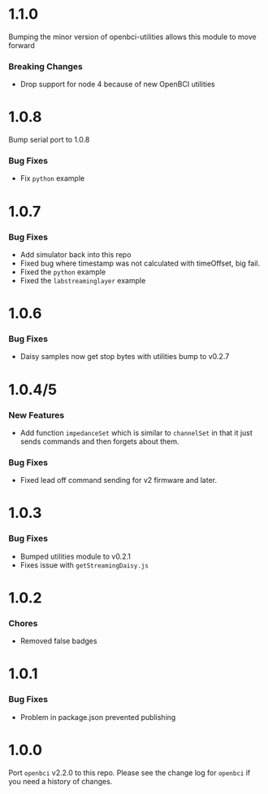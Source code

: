 # 1.1.0

Bumping the minor version of openbci-utilities allows this module to move forward

### Breaking Changes

* Drop support for node 4 because of new OpenBCI utilities

# 1.0.8

Bump serial port to 1.0.8

### Bug Fixes
* Fix `python` example

# 1.0.7

### Bug Fixes

* Add simulator back into this repo
* Fixed bug where timestamp was not calculated with timeOffset, big fail.
* Fixed the `python` example
* Fixed the `labstreaminglayer` example

# 1.0.6

### Bug Fixes

* Daisy samples now get stop bytes with utilities bump to v0.2.7

# 1.0.4/5

### New Features

* Add function `impedanceSet` which is similar to `channelSet` in that it just sends commands and then forgets about them.

### Bug Fixes

* Fixed lead off command sending for v2 firmware and later.

# 1.0.3

### Bug Fixes

* Bumped utilities module to v0.2.1
* Fixes issue with `getStreamingDaisy.js`

# 1.0.2

### Chores

* Removed false badges

# 1.0.1

### Bug Fixes

* Problem in package.json prevented publishing

# 1.0.0

Port `openbci` v2.2.0 to this repo. Please see the change log for `openbci` if you need a history of changes.
